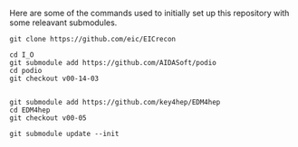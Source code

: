

Here are some of the commands used to initially set up this
repository with some releavant submodules.

~~~
git clone https://github.com/eic/EICrecon

cd I_O
git submodule add https://github.com/AIDASoft/podio
cd podio
git checkout v00-14-03


git submodule add https://github.com/key4hep/EDM4hep
cd EDM4hep
git checkout v00-05

git submodule update --init
~~~

